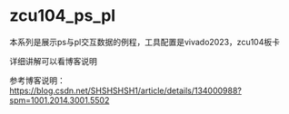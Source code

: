 # zcu104_ps_pl


本系列是展示ps与pl交互数据的例程，工具配置是vivado2023，zcu104板卡

详细讲解可以看博客说明

参考博客说明：https://blog.csdn.net/SHSHSHSH1/article/details/134000988?spm=1001.2014.3001.5502
